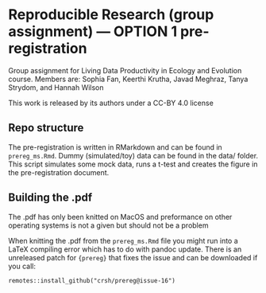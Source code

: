# Reproducible Research (group assignment) — OPTION 1 pre-registration
 
Group assignment for Living Data Productivity in Ecology and Evolution
course. Members are: Sophia Fan, Keerthi Krutha, Javad Meghraz, Tanya
Strydom, and Hannah Wilson

This work is released by its authors under a CC-BY 4.0 license

## Repo structure

The pre-registration is written in RMarkdown and can be found in `prereg_ms.Rmd`. 
Dummy (simulated/toy) data can be found in the data/ folder. This script simulates
some mock data, runs a t-test and creates the figure in the pre-registration 
document.

## Building the .pdf

The .pdf has only been knitted on MacOS and preformance on other operating
systems is not a given but should not be a problem

When knitting the .pdf from the `prereg_ms.Rmd` file you might run into a
LaTeX compiling error which has to do with pandoc update. There is an
unreleased patch for `{prereg}` that fixes the issue and can be downloaded
if you call:

`remotes::install_github("crsh/prereg@issue-16")`